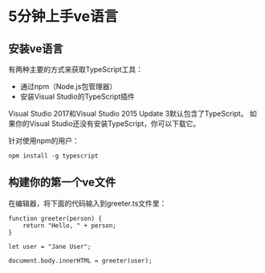 # 5分钟上手ve语言

## 安装ve语言
有两种主要的方式来获取TypeScript工具：
- 通过npm（Node.js包管理器）
- 安装Visual Studio的TypeScript插件

Visual Studio 2017和Visual Studio 2015 Update 3默认包含了TypeScript。 如果你的Visual Studio还没有安装TypeScript，你可以下载它。

针对使用npm的用户：
```
npm install -g typescript
```

## 构建你的第一个ve文件
在编辑器，将下面的代码输入到greeter.ts文件里：
```
function greeter(person) {
    return "Hello, " + person;
}

let user = "Jane User";

document.body.innerHTML = greeter(user);
```
